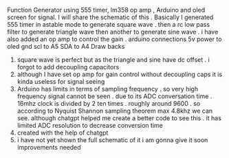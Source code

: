  Function Generator using 555 timer,  lm358 op amp , Arduino and oled screen for signal.
I will share the schematic of this . 
Basically I generated 555 timer in astable mode to generate square wave . then a rc low pass filter to generate triangle wave then another to generate sine wave . i have also added an op amp to control the gain . 
arduino connections 
5v power to oled 
gnd 
scl to A5
SDA to A4
Draw backs
1) square wave is perfect but as the triangle and sine have dc offset . i forgot to add decoupling capacitors
2) although I have set op amp for gain control without decoupling caps it is kinda useless for signal seeing
3) Arduino has limits in terms of sampling frequency . so very high frequency signal cannot be seen . due to its ADC conversation time  . 16mhz clock is divided by 2 ten times . roughly around 9600 . so according to Nyquist Shannon sampling theorem max 4.8khz we can see.  although chatgpt helped me create a better code to see this . it has limited  ADC resolution to decrease conversion time 
4) created with the help of chatgpt
5) i have not yet shown the full schematic of it i am gonna give it soon
improvements needed

